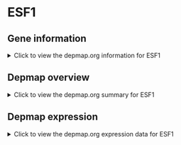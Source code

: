 <h1>ESF1</h1>

<h2>Gene information</h2>
<details>
  <summary>Click to view the depmap.org information for ESF1</summary>
  <iframe src="https://depmap.org/portal/gene/ESF1?tab=about" style="border:none;width:100%;height:800px"></iframe>
</details>

<h2>Depmap overview</h2>
<details>
  <summary>Click to view the depmap.org summary for ESF1</summary>
  <iframe src="https://depmap.org/portal/gene/ESF1?tab=overview" style="border:none;width:100%;height:800px"></iframe>
</details>

<h2>Depmap expression</h2>
<details>
  <summary>Click to view the depmap.org expression data for ESF1</summary>
  <iframe src="https://depmap.org/portal/gene/ESF1?tab=characterization" style="border:none;width:100%;height:800px"></iframe>
</details>


<!--
<h2>Reactome Pathway diagram</h2>
<details>
  <summary>Click to view Reactome pathway for ESF1</summary>
  PNAME
</details>
-->


